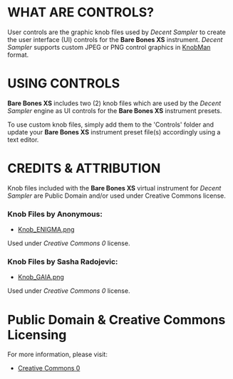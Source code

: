 # WHAT ARE CONTROLS?

User controls are the graphic knob files used by *Decent Sampler* to create the user interface (UI) controls for the **Bare Bones XS** instrument. *Decent Sampler* supports custom JPEG or PNG control graphics in [KnobMan]( https://www.g200kg.com/knobman/ ) format.

# USING CONTROLS

**Bare Bones XS** includes two (2) knob files which are used by the *Decent Sampler* engine as UI controls for the **Bare Bones XS** instrument presets.

To use custom knob files, simply add them to the 'Controls' folder and update your **Bare Bones XS** instrument preset file(s) accordingly using a text editor.


# CREDITS & ATTRIBUTION

Knob files included with the **Bare Bones XS** virtual instrument for *Decent Sampler* are Public Domain and/or used under Creative Commons license.


### Knob Files by Anonymous:

 - [Knob_ENIGMA.png]( https://www.g200kg.com/en/webknobman/gallery.php?m=p&p=1854 )

Used under *Creative Commons 0* license.

### Knob Files by Sasha Radojevic:

 - [Knob_GAIA.png]( https://www.g200kg.com/en/webknobman/gallery.php?m=p&p=106 )

Used under *Creative Commons 0* license.


# Public Domain & Creative Commons Licensing

For more information, please visit:

- [Creative Commons 0]( http://creativecommons.org/publicdomain/zero/1.0/ )
